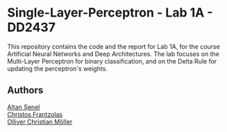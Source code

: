 # Single-Layer-Perceptron - Lab 1A - DD2437

This repository contains the code and the report for Lab 1A, for the course Artificial Neural Networks and Deep Architectures. The lab focuses on the Multi-Layer Perceptron for binary classification, and on the Delta Rule for updating the perceptron's weights.

## Authors
[Altan Şenel](https://github.com/altansnl)\
[Christos Frantzolas](https://github.com/Frankkie)\
[Olliver Christian Möller](https://github.com/MoellerO)